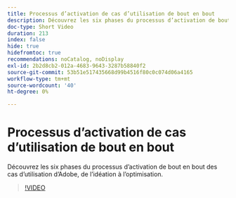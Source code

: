 ```yaml
---
title: Processus d’activation de cas d’utilisation de bout en bout
description: Découvrez les six phases du processus d’activation de bout en bout des cas d’utilisation d’Adobe, de l’idéation à l’optimisation.
doc-type: Short Video
duration: 213
index: false
hide: true
hidefromtoc: true
recommendations: noCatalog, noDisplay
exl-id: 2b2d8cb2-012a-4683-9643-3287b58840f2
source-git-commit: 53b51e517435668d99b4516f80c0c074d06a4165
workflow-type: tm+mt
source-wordcount: '40'
ht-degree: 0%

---
```


# Processus d’activation de cas d’utilisation de bout en bout

Découvrez les six phases du processus d’activation de bout en bout des cas d’utilisation d’Adobe, de l’idéation à l’optimisation.

<!-- 65_S651_3442537_212_endtoend-use-case-activation-process -->
>[!VIDEO](https://video.tv.adobe.com/v/3458248/?learn=on&enablevpops=true)
